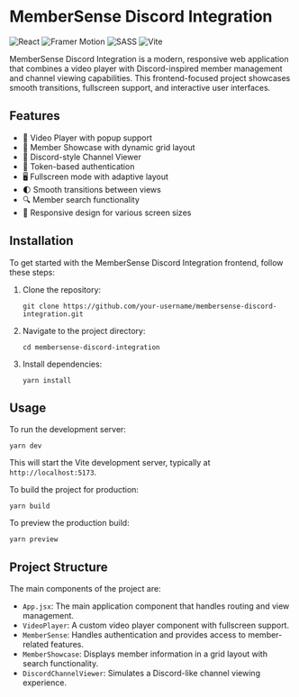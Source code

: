 # MemberSense Discord Integration

![React](https://img.shields.io/badge/React-20232A?style=for-the-badge&logo=react&logoColor=61DAFB)
![Framer Motion](https://img.shields.io/badge/Framer_Motion-0055FF?style=for-the-badge&logo=framer&logoColor=white)
![SASS](https://img.shields.io/badge/Sass-CC6699?style=for-the-badge&logo=sass&logoColor=white)
![Vite](https://img.shields.io/badge/Vite-B73BFE?style=for-the-badge&logo=vite&logoColor=FFD62E)

MemberSense Discord Integration is a modern, responsive web application that combines a video player with Discord-inspired member management and channel viewing capabilities. This frontend-focused project showcases smooth transitions, fullscreen support, and interactive user interfaces.

## Features

- 🎥 Video Player with popup support
- 👥 Member Showcase with dynamic grid layout
- 💬 Discord-style Channel Viewer
- 🔐 Token-based authentication
- 🖥️ Fullscreen mode with adaptive layout
- 🌓 Smooth transitions between views
- 🔍 Member search functionality
- 📱 Responsive design for various screen sizes

## Installation

To get started with the MemberSense Discord Integration frontend, follow these steps:

1. Clone the repository:
   ```
   git clone https://github.com/your-username/membersense-discord-integration.git
   ```

2. Navigate to the project directory:
   ```
   cd membersense-discord-integration
   ```

3. Install dependencies:
   ```
   yarn install
   ```

## Usage

To run the development server:

```
yarn dev
```

This will start the Vite development server, typically at `http://localhost:5173`.

To build the project for production:

```
yarn build
```

To preview the production build:

```
yarn preview
```

## Project Structure

The main components of the project are:

- `App.jsx`: The main application component that handles routing and view management.
- `VideoPlayer`: A custom video player component with fullscreen support.
- `MemberSense`: Handles authentication and provides access to member-related features.
- `MemberShowcase`: Displays member information in a grid layout with search functionality.
- `DiscordChannelViewer`: Simulates a Discord-like channel viewing experience.
